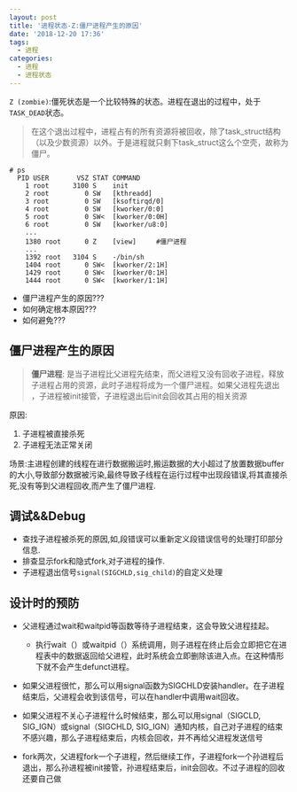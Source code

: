 ```yaml
---
layout: post
title: '进程状态-Z:僵尸进程产生的原因'
date: '2018-12-20 17:36'
tags:
  - 进程
categories:
  - 进程
  - 进程状态
---
```


`Z (zombie)`:僵死状态是一个比较特殊的状态。进程在退出的过程中，处于`TASK_DEAD`状态。
> 在这个退出过程中，进程占有的所有资源将被回收，除了task_struct结构（以及少数资源）以外。于是进程就只剩下task_struct这么个空壳，故称为僵尸。

``` shell
# ps
  PID USER       VSZ STAT COMMAND
    1 root      3100 S    init
    2 root         0 SW   [kthreadd]
    3 root         0 SW   [ksoftirqd/0]
    4 root         0 SW   [kworker/0:0]
    5 root         0 SW<  [kworker/0:0H]
    6 root         0 SW   [kworker/u8:0]
    ...
    1380 root      0 Z    [view]     #僵尸进程
    ...
    1392 root   3104 S    -/bin/sh
    1404 root      0 SW<  [kworker/2:1H]
    1429 root      0 SW<  [kworker/0:1H]
    1444 root      0 SW<  [kworker/1:1H]
```
- 僵尸进程产生的原因???
- 如何确定根本原因???
- 如何避免???

<!--more-->

## 僵尸进程产生的原因

>**僵尸进程**: 是当子进程比父进程先结束，而父进程又没有回收子进程，释放子进程占用的资源，此时子进程将成为一个僵尸进程。如果父进程先退出 ，子进程被init接管，子进程退出后init会回收其占用的相关资源

原因:
1. 子进程被直接杀死
2. 子进程无法正常关闭

场景:主进程创建的线程在进行数据搬运时,搬运数据的大小超过了放置数据buffer的大小,导致部分数据被污染,最终导致子线程在运行过程中出现段错误,将其直接杀死,没有等到父进程回收,而产生了僵尸进程.

## 调试&&Debug

- 查找子进程被杀死的原因,如,段错误可以重新定义段错误信号的处理打印部分信息.
- 排查显示fork和隐式fork,对子进程的操作.
- 子进程退出信号`signal(SIGCHLD,sig_child)`的自定义处理

## 设计时的预防

* 父进程通过wait和waitpid等函数等待子进程结束，这会导致父进程挂起。
    - 执行wait（）或waitpid（）系统调用，则子进程在终止后会立即把它在进程表中的数据返回给父进程，此时系统会立即删除该进入点。在这种情形下就不会产生defunct进程。

* 如果父进程很忙，那么可以用signal函数为SIGCHLD安装handler。在子进程结束后，父进程会收到该信号，可以在handler中调用wait回收。

* 如果父进程不关心子进程什么时候结束，那么可以用signal（SIGCLD, SIG_IGN）或signal（SIGCHLD, SIG_IGN）通知内核，自己对子进程的结束不感兴趣，那么子进程结束后，内核会回收，并不再给父进程发送信号

* fork两次，父进程fork一个子进程，然后继续工作，子进程fork一个孙进程后退出，那么孙进程被init接管，孙进程结束后，init会回收。不过子进程的回收还要自己做
